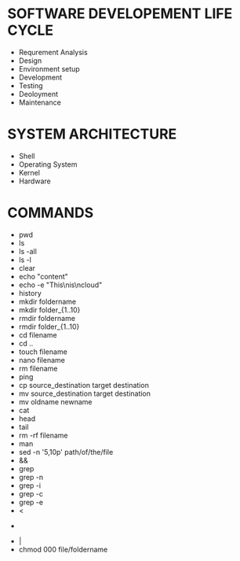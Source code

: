 # SOFTWARE DEVELOPEMENT LIFE CYCLE
- Requrement Analysis
- Design
- Environment setup
- Development
- Testing
- Deoloyment
- Maintenance

# SYSTEM ARCHITECTURE
- Shell
- Operating System
- Kernel
- Hardware

# COMMANDS
- pwd
- ls 
- ls -all
- ls -l
- clear
- echo "content"
- echo -e "This\nis\ncloud"
- history
- mkdir foldername
- mkdir folder_{1..10}
- rmdir foldername
- rmdir folder_{1..10}
- cd filename
- cd ..
- touch filename
- nano filename
- rm filename
- ping
- cp source_destination target destination
- mv source_destination target destination
- mv oldname newname
- cat
- head
- tail
- rm -rf filename
- man
- sed -n '5,10p' path/of/the/file
- &&
- grep
- grep -n
- grep -i
- grep -c
- grep -e
- <
- >
- |
- chmod 000 file/foldername

